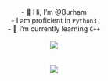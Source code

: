 <div class="description" align="center">
- 👋 Hi, I’m @Burham<br/>
- I am proficient in <code>Python3</code><br/>
- 🌱 I’m currently learning <code>C++</code><br/><br/>
</div>

<div class="image" align="center">
    <img src="https://github-readme-stats.vercel.app/api?username=Bur-Ham&show_icons=true&theme=radical"></img>
</div>

<div class="image2" align="center">
    <br/>
    <br/>
    <img src="https://discord.c99.nl/widget/theme-3/495099741621846016.png"></img>
</div>

<!---
Bur-ham/Bur-ham is a ✨ special ✨ repository because its `README.md` (this file) appears on your GitHub profile.
You can click the Preview link to take a look at your changes.
--->
